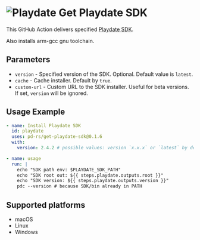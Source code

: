 # ![Playdate](https://help.play.date/images/toolbar-icon-playdate.svg) Get Playdate SDK

This GitHub Action delivers specified [Playdate SDK][Playdate].

Also installs arm-gcc gnu toolchain.

[Playdate]: https://play.date/dev/#cardSDK


## Parameters

- `version` - Specified version of the SDK. Optional. Default value is `latest`.
- `cache` - Cache installer. Default by `true`.
- `custom-url` - Custom URL to the SDK installer. Useful for beta versions. If set, `version` will be ignored.


## Usage Example

```yaml
- name: Install Playdate SDK
  id: playdate
  uses: pd-rs/get-playdate-sdk@0.1.6
  with:
    version: 2.4.2 # possible values: version `x.x.x` or `latest` by default

- name: usage
  run: |
    echo "SDK path env: $PLAYDATE_SDK_PATH"
    echo "SDK root out: ${{ steps.playdate.outputs.root }}"
    echo "SDK version: ${{ steps.playdate.outputs.version }}"
    pdc --version # because SDK/bin already in PATH
```

## Supported platforms

- macOS
- Linux
- Windows

